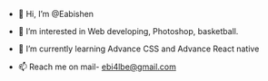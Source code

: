- 👋 Hi, I’m @Eabishen
- 👀 I’m interested in Web developing, Photoshop, basketball.
- 🌱 I’m currently learning Advance CSS and Advance React native

- 📫 Reach me on mail- ebi4lbe@gmail.com
